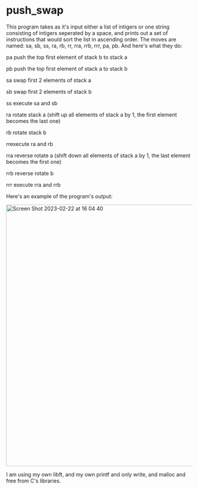 # push_swap
This program takes as it's input either a list of intigers or one string consisting of intigers seperated by a space, and prints out a set of instructions
that would sort the list in ascending order. The moves are named: sa, sb, ss, ra, rb, rr, rra, rrb, rrr, pa, pb. And here's what they do:

pa push the top first element of stack b to stack a

pb push the top first element of stack a to stack b

sa swap first 2 elements of stack a

sb swap first 2 elements of stack b

ss execute sa and sb

ra rotate stack a (shift up all elements of stack a by 1, the first element becomes the last one)

rb rotate stack b

rrexecute ra and rb

rra reverse rotate a (shift down all elements of stack a by 1, the last element becomes the first one)

rrb reverse rotate b

rrr execute rra and rrb

Here's an example of the program's output:

<img width="705" alt="Screen Shot 2023-02-22 at 16 04 40" src="https://user-images.githubusercontent.com/35448350/220644156-2f8b0e73-6188-4779-970c-cda9250bcb86.png">

I am using my own libft, and my own printf and only write, and malloc and free from C's libraries.
